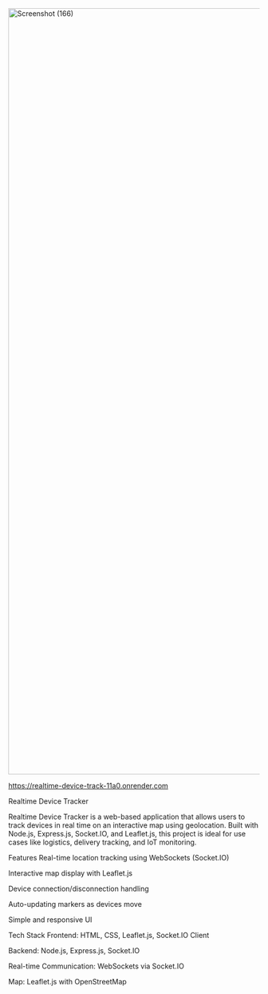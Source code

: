 <img width="2880" height="1533" alt="Screenshot (166)" src="https://github.com/user-attachments/assets/36ed335f-b67f-45ae-9b8a-40f8de2ca7f9" />

https://realtime-device-track-11a0.onrender.com

Realtime Device Tracker

Realtime Device Tracker is a web-based application that allows users to track devices in real time on an interactive map using geolocation. Built with Node.js, Express.js, Socket.IO, and Leaflet.js, this project is ideal for use cases like logistics, delivery tracking, and IoT monitoring.

Features
Real-time location tracking using WebSockets (Socket.IO)

Interactive map display with Leaflet.js

Device connection/disconnection handling

Auto-updating markers as devices move

Simple and responsive UI

Tech Stack
Frontend: HTML, CSS, Leaflet.js, Socket.IO Client

Backend: Node.js, Express.js, Socket.IO

Real-time Communication: WebSockets via Socket.IO

Map: Leaflet.js with OpenStreetMap

